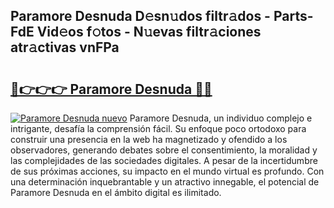 ## Paramore Desnuda D𝚎sn𝚞dos filtr𝚊dos - Parts-FdE Vid𝚎os f𝚘tos - N𝚞evas filtr𝚊ciones atr𝚊ctivas vnFPa

# <h2><a href="http://mb0fxq.tromn.icu/?c=Paramore+Desnuda">🔗👉👉👉 Paramore Desnuda 🔗🔗</a></h2>

[![Paramore Desnuda nuevo](https://i.imgur.com/pEAQMta.gif)](http://mb0fxq.tromn.icu/?c=Paramore+Desnuda)
Paramore Desnuda, un individuo complejo e intrigante, desafía la comprensión fácil. Su enfoque poco ortodoxo para construir una presencia en la web ha magnetizado y ofendido a los observadores, generando debates sobre el consentimiento, la moralidad y las complejidades de las sociedades digitales. A pesar de la incertidumbre de sus próximas acciones, su impacto en el mundo virtual es profundo. Con una determinación inquebrantable y un atractivo innegable, el potencial de Paramore Desnuda en el ámbito digital es ilimitado.
